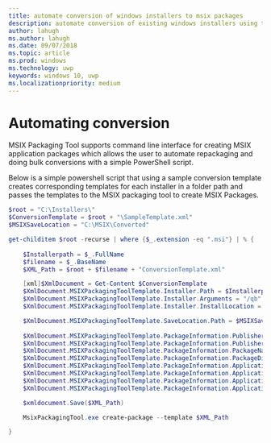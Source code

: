 ```yaml
---
title: automate conversion of windows installers to msix packages
description: automate conversion of existing windows installers using the command line interface to generate msix packages
author: lahugh
ms.author: lahugh
ms.date: 09/07/2018
ms.topic: article
ms.prod: windows
ms.technology: uwp
keywords: windows 10, uwp
ms.localizationpriority: medium
---
```


# Automating conversion

MSIX Packaging Tool supports command line interface for creating MSIX application packages which allows the user to automate repackaging and doing bulk conversions with a simple PowerShell script.

Below is a simple powershell script that using a sample conversion template creates corresponding templates for each installer in a folder path and passes the templates to the MSIX packaging tool to create MSIX Packages.


```ps1
$root = "C:\Installers\"
$ConversionTemplate = $root + "\SampleTemplate.xml"
$MSIXSaveLocation = "C:\MSIX\Converted"

get-childitem $root -recurse | where {$_.extension -eq ".msi"} | % {
  
    $Installerpath = $_.FullName
    $filename = $_.BaseName
    $XML_Path = $root + $filename + "ConversionTemplate.xml"

    [xml]$XmlDocument = Get-Content $ConversionTemplate
    $XmlDocument.MSIXPackagingToolTemplate.Installer.Path = $Installerpath
    $XmlDocument.MSIXPackagingToolTemplate.Installer.Arguments = "/qb"
    $XmlDocument.MSIXPackagingToolTemplate.Installer.InstallLocation = "C:\Program Files (x86)\"

    $XmlDocument.MSIXPackagingToolTemplate.SaveLocation.Path = $MSIXSaveLocation 
    
    $XmlDocument.MSIXPackagingToolTemplate.PackageInformation.PublisherName = "CN=Microsoft Corporation, O=Microsoft Corporation, L=Redmond, S=Washington, C=US" 
    $XmlDocument.MSIXPackagingToolTemplate.PackageInformation.PublisherDisplayName = "$filename"
    $XmlDocument.MSIXPackagingToolTemplate.PackageInformation.PackageName = "$filename"
    $XmlDocument.MSIXPackagingToolTemplate.PackageInformation.PackageDisplayName = "$filename"
    $XmlDocument.MSIXPackagingToolTemplate.PackageInformation.Applications.Application.ExecutableName = $filename +".exe"
    $XmlDocument.MSIXPackagingToolTemplate.PackageInformation.Applications.Application.DisplayName = "$filename"
    $XmlDocument.MSIXPackagingToolTemplate.PackageInformation.Applications.Application.Description = "$filename"
    $XmlDocument.MSIXPackagingToolTemplate.PackageInformation.Applications.Application.ID = $filename +"1"

    $xmldocument.Save($XML_Path)

    MsixPackagingTool.exe create-package --template $XML_Path

}
```
